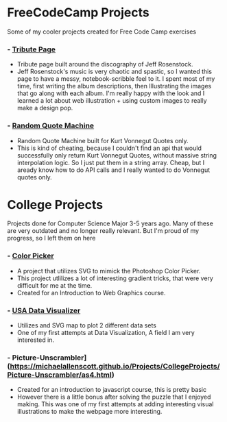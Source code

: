 # FreeCodeCamp Projects
Some of my cooler projects created for Free Code Camp exercises

### - [Tribute Page](https://michaelallenscott.github.io/Projects/FreeCodeCampProjects/Build-A-Tribute-Page/Rosenstockcom.html)
  - Tribute page built around the discography of Jeff Rosenstock.
  - Jeff Rosenstock's music is very chaotic and spastic, so I wanted this page to have a messy, notebook-scribble feel to it. I spent most of my time, first writing the album descriptions, then Illustrating the images that go along with each album. I'm really happy with the look and I learned a lot about web illustration + using custom images to really make a design pop.

### - [Random Quote Machine](https://michaelallenscott.github.io/Projects/FreeCodeCampProjects/Build-A-Random-Quote-Machine/Vonnequotes.html)
  - Random Quote Machine built for Kurt Vonnegut Quotes only.
  - This is kind of cheating, because I couldn't find an api that would successfully only return Kurt Vonnegut Quotes, without massive string interpolation logic. So I just put them in a string array. Cheap, but I aready know how to do API calls and I really wanted to do Vonnegut quotes only.
  
# College Projects
Projects done for Computer Science Major 3-5 years ago. Many of these are very outdated and no longer really relevant. But I'm proud of my progress, so I left them on here

### - [Color Picker](https://michaelallenscott.github.io/Projects/CollegeProjects/Color-Picker/337FP/337FP.html) 
  - A project that utilizes SVG to mimick the Photoshop Color Picker.
  - This project utlilizes a lot of interesting gradient tricks, that were very difficult for me at the time.
  - Created for an Introduction to Web Graphics course.

### - [USA Data Visualizer](https://michaelallenscott.github.io/Projects/CollegeProjects/USA-Data-Visualization/317FP.html) 
  - Utilizes and SVG map to plot 2 different data sets
  - One of my first attempts at Data Visualization, A field I am very interested in.
  
### - Picture-Unscrambler](https://michaelallenscott.github.io/Projects/CollegeProjects/Picture-Unscrambler/as4.html) 
  - Created for an introduction to javascript course, this is pretty basic
  - However there is a little bonus after solving the puzzle that I enjoyed making. This was one of my first attempts at adding interesting visual illustrations to make the webpage more interesting.
  


